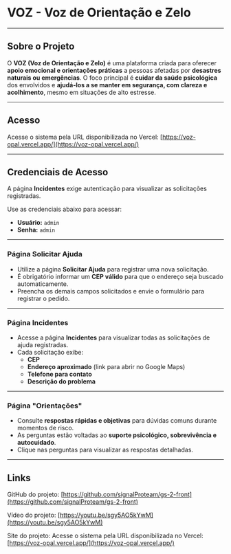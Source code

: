 # VOZ - Voz de Orientação e Zelo

---

## Sobre o Projeto

O **VOZ (Voz de Orientação e Zelo)** é uma plataforma criada para oferecer **apoio emocional e orientações práticas** a pessoas afetadas por **desastres naturais ou emergências**. O foco principal é **cuidar da saúde psicológica** dos envolvidos e **ajudá-los a se manter em segurança, com clareza e acolhimento**, mesmo em situações de alto estresse.

---

## Acesso

Acesse o sistema pela URL disponibilizada no Vercel:
[https://voz-opal.vercel.app/](https://voz-opal.vercel.app/)

---

## Credenciais de Acesso

A página **Incidentes** exige autenticação para visualizar as solicitações registradas.

Use as credenciais abaixo para acessar:

-   **Usuário:** `admin`
-   **Senha:** `admin`

---

### Página Solicitar Ajuda

-   Utilize a página **Solicitar Ajuda** para registrar uma nova solicitação.
-   É obrigatório informar um **CEP válido** para que o endereço seja buscado automaticamente.
-   Preencha os demais campos solicitados e envie o formulário para registrar o pedido.

---

### Página Incidentes

-   Acesse a página **Incidentes** para visualizar todas as solicitações de ajuda registradas.
-   Cada solicitação exibe:
    -   **CEP**
    -   **Endereço aproximado** (link para abrir no Google Maps)
    -   **Telefone para contato**
    -   **Descrição do problema**

---

### Página "Orientações"

-   Consulte **respostas rápidas e objetivas** para dúvidas comuns durante momentos de risco.
-   As perguntas estão voltadas ao **suporte psicológico, sobrevivência e autocuidado**.
-   Clique nas perguntas para visualizar as respostas detalhadas.

---

## Links

GitHub do projeto:
[https://github.com/signalProteam/gs-2-front](https://github.com/signalProteam/gs-2-front)

Vídeo do projeto:
[https://youtu.be/sgy5AO5kYwM](https://youtu.be/sgy5AO5kYwM)

Site do projeto:
Acesse o sistema pela URL disponibilizada no Vercel:
[https://voz-opal.vercel.app/](https://voz-opal.vercel.app/)
